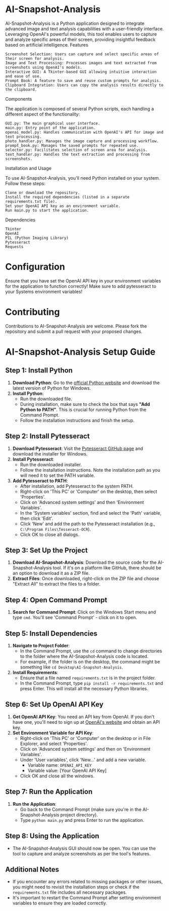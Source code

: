 # AI-Snapshot-Analysis
AI-Snapshot-Analysis is a Python application designed to integrate advanced image and text analysis capabilities with a user-friendly interface. Leveraging OpenAI's powerful models, this tool enables users to capture and analyze specific areas of their screen, providing insightful feedback based on artificial intelligence.
Features

    Screenshot Selection: Users can capture and select specific areas of their screen for analysis.
    Image and Text Processing: Processes images and text extracted from screenshots using OpenAI's models.
    Interactive GUI: A Tkinter-based GUI allowing intuitive interaction and ease of use.
    Prompt Book: A feature to save and reuse custom prompts for analysis.
    Clipboard Integration: Users can copy the analysis results directly to the clipboard.

Components

The application is composed of several Python scripts, each handling a different aspect of the functionality:

    GUI.py: The main graphical user interface.
    main.py: Entry point of the application.
    openai_model.py: Handles communication with OpenAI's API for image and text processing.
    photo_handler.py: Manages the image capture and processing workflow.
    prompt_book.py: Manages the saved prompts for repeated use.
    selector.py: Facilitates selection of screen area for analysis.
    text_handler.py: Handles the text extraction and processing from screenshots.

Installation and Usage

To use AI-Snapshot-Analysis, you'll need Python installed on your system. Follow these steps:

    Clone or download the repository.
    Install the required dependencies (listed in a separate requirements.txt file).
    Set your OpenAI API key as an environment variable.
    Run main.py to start the application.

Dependencies

    Tkinter
    OpenAI
    PIL (Python Imaging Library)
    Pytesseract
    Requests

# Configuration
Ensure that you have set the OpenAI API key in your environment variables for the application to function correctly!
Make sure to add pytesseract to your Systems environment variables!


# Contributing
Contributions to AI-Snapshot-Analysis are welcome. Please fork the repository and submit a pull request with your proposed changes.



# AI-Snapshot-Analysis Setup Guide

## Step 1: Install Python
1. **Download Python**: Go to the [official Python website](https://www.python.org/downloads/) and download the latest version of Python for Windows.
2. **Install Python**: 
    - Run the downloaded file.
    - During installation, make sure to check the box that says **"Add Python to PATH"**. This is crucial for running Python from the Command Prompt.
    - Follow the installation instructions and finish the setup.

## Step 2: Install Pytesseract
1. **Download Pytesseract**: Visit the [Pytesseract GitHub page](https://github.com/UB-Mannheim/tesseract/wiki) and download the installer for Windows.
2. **Install Pytesseract**: 
    - Run the downloaded installer.
    - Follow the installation instructions. Note the installation path as you will need it to set the PATH variable.
3. **Add Pytesseract to PATH**:
    - After installation, add Pytesseract to the system PATH.
    - Right-click on 'This PC' or 'Computer' on the desktop, then select 'Properties'.
    - Click on 'Advanced system settings' and then 'Environment Variables'.
    - In the 'System variables' section, find and select the 'Path' variable, then click 'Edit'.
    - Click 'New' and add the path to the Pytesseract installation (e.g., `C:\Program Files\Tesseract-OCR`).
    - Click OK to close all dialogs.

## Step 3: Set Up the Project
1. **Download AI-Snapshot-Analysis**: Download the source code for the AI-Snapshot-Analysis tool. If it's on a platform like GitHub, there should be an option to download it as a ZIP file.
2. **Extract Files**: Once downloaded, right-click on the ZIP file and choose "Extract All" to extract the files to a folder.

## Step 4: Open Command Prompt
1. **Search for Command Prompt**: Click on the Windows Start menu and type `cmd`. You'll see 'Command Prompt' - click on it to open.
   
## Step 5: Install Dependencies
1. **Navigate to Project Folder**:
    - In the Command Prompt, use the `cd` command to change directories to the folder where the AI-Snapshot-Analysis code is located.
    - For example, if the folder is on the desktop, the command might be something like `cd Desktop\AI-Snapshot-Analysis`.
2. **Install Requirements**:
    - Ensure that a file named `requirements.txt` is in the project folder.
    - In the Command Prompt, type `pip install -r requirements.txt` and press Enter. This will install all the necessary Python libraries.

## Step 6: Set Up OpenAI API Key
1. **Get OpenAI API Key**: You need an API key from OpenAI. If you don't have one, you'll need to sign up at [OpenAI's website](https://openai.com/) and obtain an API key.
2. **Set Environment Variable for API Key**:
    - Right-click on 'This PC' or 'Computer' on the desktop or in File Explorer, and select 'Properties'.
    - Click on 'Advanced system settings' and then on 'Environment Variables'.
    - Under 'User variables', click 'New...' and add a new variable.
        - Variable name: `OPENAI_API_KEY`
        - Variable value: [Your OpenAI API Key]
    - Click OK and close all the windows.

## Step 7: Run the Application
1. **Run the Application**:
    - Go back to the Command Prompt (make sure you're in the AI-Snapshot-Analysis project directory).
    - Type `python main.py` and press Enter to run the application.

## Step 8: Using the Application
- The AI-Snapshot-Analysis GUI should now be open. You can use the tool to capture and analyze screenshots as per the tool's features.

## Additional Notes
- If you encounter any errors related to missing packages or other issues, you might need to revisit the installation steps or check if the `requirements.txt` file includes all necessary packages.
- It's important to restart the Command Prompt after setting environment variables to ensure they are loaded correctly.

